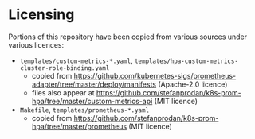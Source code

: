 # Licensing

Portions of this repository have been copied from various sources under various licences:

- `templates/custom-metrics-*.yaml`, `templates/hpa-custom-metrics-cluster-role-binding.yaml`
  - copied from https://github.com/kubernetes-sigs/prometheus-adapter/tree/master/deploy/manifests (Apache-2.0 licence)
  - files also appear at https://github.com/stefanprodan/k8s-prom-hpa/tree/master/custom-metrics-api (MIT licence)
- `Makefile`, `templates/prometheus-*.yaml`
  - copied from https://github.com/stefanprodan/k8s-prom-hpa/tree/master/prometheus (MIT licence)
